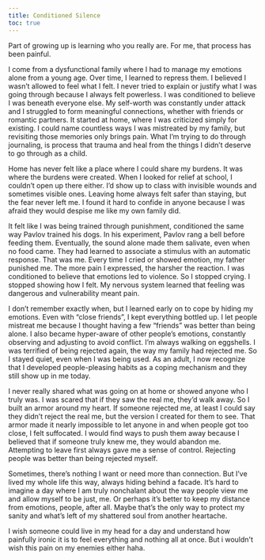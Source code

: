 ```yaml
---
title: Conditioned Silence
toc: true
---
```


Part of growing up is learning who you really are. For me, that process has been painful.

I come from a dysfunctional family where I had to manage my emotions alone from a young age. Over time, I learned to repress them. I believed I wasn’t allowed to feel what I felt. I never tried to explain or justify what I was going through because I always felt powerless. I was conditioned to believe I was beneath everyone else. My self-worth was constantly under attack and I struggled to form meaningful connections, whether with friends or romantic partners. It started at home, where I was criticized simply for existing. I could name countless ways I was mistreated by my family, but revisiting those memories only brings pain. What I’m trying to do through journaling, is process that trauma and heal from the things I didn’t deserve to go through as a child. 

Home has never felt like a place where I could share my burdens. It was where the burdens were created. When I looked for relief at school, I couldn’t open up there either. I’d show up to class with invisible wounds and sometimes visible ones. Leaving home always felt safer than staying, but the fear never left me. I found it hard to confide in anyone because I was afraid they would despise me like my own family did.

It felt like I was being trained through punishment, conditioned the same way Pavlov trained his dogs. In his experiment, Pavlov rang a bell before feeding them. Eventually, the sound alone made them salivate, even when no food came. They had learned to associate a stimulus with an automatic response. That was me. Every time I cried or showed emotion, my father punished me. The more pain I expressed, the harsher the reaction. I was conditioned to believe that emotions led to violence. So I stopped crying. I stopped showing how I felt. My nervous system learned that feeling was dangerous and vulnerability meant pain.

I don’t remember exactly when, but I learned early on to cope by hiding my emotions. Even with “close friends”, I kept everything bottled up. I let people mistreat me because I thought having a few “friends” was better than being alone. I also became hyper-aware of other people’s emotions, constantly observing and adjusting to avoid conflict. I’m always walking on eggshells. I was terrified of being rejected again, the way my family had rejected me. So I stayed quiet, even when I was being used. As an adult, I now recognize that I developed people-pleasing habits as a coping mechanism and they still show up in me today.

I never really shared what was going on at home or showed anyone who I truly was. I was scared that if they saw the real me, they’d walk away. So I built an armor around my heart. If someone rejected me, at least I could say they didn’t reject the real me, but the version I created for them to see. That armor made it nearly impossible to let anyone in and when people got too close, I felt suffocated. I would find ways to push them away because I believed that if someone truly knew me, they would abandon me. Attempting to leave first always gave me a sense of control. Rejecting people was better than being rejected myself. 

Sometimes, there’s nothing I want or need more than connection. But I’ve lived my whole life this way, always hiding behind a facade. It’s hard to imagine a day where I am truly nonchalant about the way people view me and allow myself to be just, me. Or perhaps it’s better to keep my distance from emotions, people, after all. Maybe that’s the only way to protect my sanity and what’s left of my shattered soul from another heartache.

I wish someone could live in my head for a day and understand how painfully ironic it is to feel everything and nothing all at once. But i wouldn't wish this pain on my enemies either haha. 

